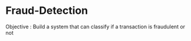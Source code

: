 # Fraud-Detection
 Objective : Build a system that can classify if a transaction is fraudulent or not
